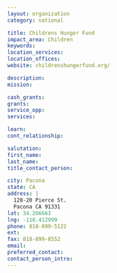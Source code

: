 ```yaml
---
layout: organization
category: national

title: Childrens Hunger Fund
impact_area: Children
keywords: 
location_services: 
location_offices: 
website: childrenshungerfund.org/‎

description: 
mission: 

cash_grants: 
grants: 
service_opp: 
services: 

learn: 
cont_relationship: 

salutation: 
first_name: 
last_name: 
title_contact_person: 

city: Pacona
state: CA
address: |
  128-20 Pierce St.  
  Pacona CA 91331
lat: 34.266663
lng: -118.412999
phone: 818-899-5122
ext: 
fax: 818-899-8552
email: 
preferred_contact: 
contact_person_intro: 
---
```

